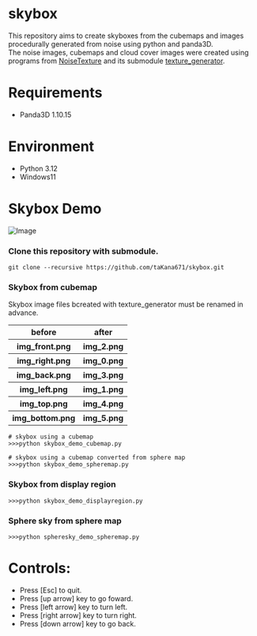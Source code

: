 # skybox

This repository aims to create skyboxes from the cubemaps and images procedurally generated from noise using python and panda3D.  
The noise images, cubemaps and cloud cover images were created using programs from [NoiseTexture](https://github.com/taKana671/NoiseTexture) and its submodule [texture_generator](https://github.com/taKana671/texture_generator).  

# Requirements
* Panda3D 1.10.15
  
# Environment
* Python 3.12
* Windows11

# Skybox Demo

![Image](https://github.com/user-attachments/assets/9b506349-66a4-4370-b1a1-ffa344319a78)
<br>
### Clone this repository with submodule.
```
git clone --recursive https://github.com/taKana671/skybox.git
```

### Skybox from cubemap
Skybox image files bcreated with texture_generator must be renamed in advance.

<table>
    <tr>
      <th>before</th>
      <th>after</th>
    </tr>
    <tr>
      <th>img_front.png</th>
      <th>img_2.png</th>
    </tr>
    <tr>
      <th>img_right.png</th>
      <th>img_0.png</th>
    </tr>
    <tr>
      <th>img_back.png</th>
      <th>img_3.png</th>
    </tr>
    <tr>
      <th>img_left.png</th>
      <th>img_1.png</th>
    </tr>
    <tr>
      <th>img_top.png</th>
      <th>img_4.png</th>
    </tr>
    <tr>
      <th>img_bottom.png</th>
      <th>img_5.png</th>
    </tr>
</table>    
    
```
# skybox using a cubemap
>>>python skybox_demo_cubemap.py

# skybox using a cubemap converted from sphere map
>>>python skybox_demo_spheremap.py
```

### Skybox from display region

```
>>>python skybox_demo_displayregion.py
```

### Sphere sky from sphere map

```
>>>python spheresky_demo_spheremap.py
```

# Controls:
* Press [Esc] to quit.
* Press [up arrow] key to go foward.
* Press [left arrow] key to turn left.
* Press [right arrow] key to turn right.
* Press [down arrow] key to go back.


